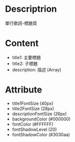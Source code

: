# Descriptrion 

單行歌詞-標題頁

# Content

- title1: 主要標題
- title2: 子標題
- description: 描述 (Array)

# Attribute
- title1FontSize (40px)
- title2FontSize (28px)
- descriptionFontSize (26px)
- backgroundColor (#000000)
- fontColor (#FFFFFF)
- fontShadowLevel (20)
- fontShadowColor (#3030aa)
